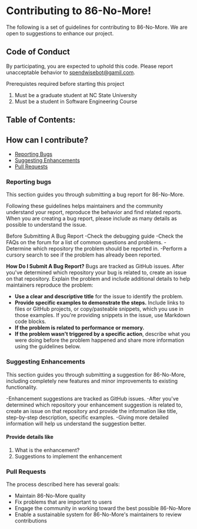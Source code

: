 # Contributing to 86-No-More!
The following is a set of guidelines for contributing to 86-No-More. We are open to suggestions to enhance our project.

## Code of Conduct

By participating, you are expected to uphold this code. Please report unacceptable behavior to spendwisebot@gamil.com.

Prerequistes required before starting this project

1. Must be a graduate student at NC State University
2. Must be a student in Software Engineering Course

## Table of Contents:

## How can I contribute?

<ul>
  <li><a href="#section1" >Reporting Bugs</a></li>
  <li><a href="#section2">Suggesting Enhancements</a></li>
  <li><a href="#section3">Pull Requests</a></li>

</ul>
 
<h3 id="section1"> Reporting bugs</h3>
<p>This section guides you through submitting a bug report for 86-No-More. </p>

Following these guidelines helps maintainers and the community understand your report, reproduce the behavior and find related reports. When you are creating a bug report, please include as many details as possible to understand the issue.

Before Submitting A Bug Report
-Check the debugging guide
-Check the FAQs on the forum for a list of common questions and problems.
-Determine which repository the problem should be reported in.
-Perform a cursory search to see if the problem has already been reported.
  
  <b>How Do I Submit A Bug Report?</b>
  Bugs are tracked as GitHub issues. After you've determined which repository your bug is related to, create an issue on that repository.
  Explain the problem and include additional details to help maintainers reproduce the problem:
  <ul>
  <li><b>Use a clear and descriptive title</b> for the issue to identify the problem.</li>
  <li><b>Provide specific examples to demonstrate the steps.</b> Include links to files or GitHub projects, or copy/pasteable snippets, which you use in those examples. If you're providing snippets in the issue, use Markdown code blocks.</li>
  <li><b>If the problem is related to performance or memory.</b></li>
    <li><b>If the problem wasn't triggered by a specific action</b>, describe what you were doing before the problem happened and share more information using the guidelines below.</li>
  </ul>

<h3 id="section2"> Suggesting Enhancements</h3>
This section guides you through submitting a suggestion for 86-No-More, including completely new features and minor improvements to existing functionality. 

-Enhancement suggestions are tracked as GitHub issues. 
-After you've determined which repository your enhancement suggestion is related to, create an issue on that repository and provide the information like title, step-by-step description, specific examples.
-Giving more detailed information will help us understand the suggestion better. 
#### Provide details like 
1) What is the enhancement? 
2) Suggestions to implement the enhancement

<h3 id="section3"> Pull Requests</h3>

The process described here has several goals:

- Maintain 86-No-More quality 
- Fix problems that are important to users 
- Engage the community in working toward the best possible 86-No-More 
- Enable a sustainable system for 86-No-More's maintainers to review contributions

